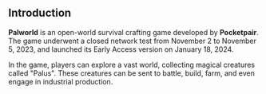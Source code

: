 ## Introduction

**Palworld** is an open-world survival crafting game developed by **Pocketpair**. The game underwent a closed network test from November 2 to November 5, 2023, and launched its Early Access version on January 18, 2024.

In the game, players can explore a vast world, collecting magical creatures called "Palus". These creatures can be sent to battle, build, farm, and even engage in industrial production.
